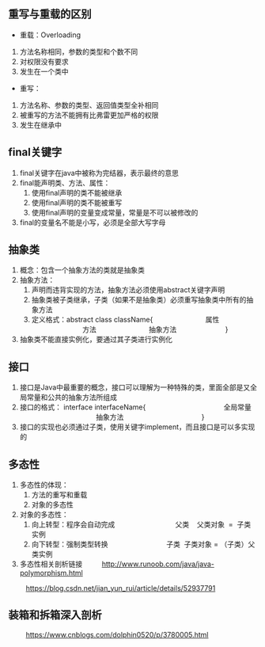 ## 重写与重载的区别
- 重载：Overloading
1. 方法名称相同，参数的类型和个数不同
2. 对权限没有要求
3. 发生在一个类中
- 重写：
1. 方法名称、参数的类型、返回值类型全补相同
2. 被重写的方法不能拥有比弗雷更加严格的权限
3. 发生在继承中

## final关键字
1. final关键字在java中被称为完结器，表示最终的意思
2. final能声明类、方法、属性：
    1. 使用final声明的类不能被继承
    2. 使用final声明的类不能被重写
    3. 使用final声明的变量变成常量，常量是不可以被修改的
3. final的变量名不能是小写，必须是全部大写字母

## 抽象类
1. 概念：包含一个抽象方法的类就是抽象类
2. 抽象方法：
    1. 声明而违背实现的方法，抽象方法必须使用abstract关键字声明
    2. 抽象类被子类继承，子类（如果不是抽象类）必须重写抽象类中所有的抽象方法
    3. 定义格式：abstract class className{
                          属性
                          方法
                          抽象方法
                        }
3. 抽象类不能直接实例化，要通过其子类进行实例化

## 接口
1. 接口是Java中最重要的概念，接口可以理解为一种特殊的类，里面全部是又全局常量和公共的抽象方法所组成
2. 接口的格式：
                       interface interfaceName{
                                       全局常量
                                       抽象方法
                                       } 
3. 接口的实现也必须通过子类，使用关键字implement，而且接口是可以多实现的

## 多态性
1. 多态性的体现：
    1. 方法的重写和重载
    2. 对象的多态性
2. 对象的多态性：
    1. 向上转型：程序会自动完成
                              父类    父类对象  =  子类实例
    2. 向下转型：强制类型转换
                             子类  子类对象 = （子类）父类实例
3. 多态性相关剖析链接
         http://www.runoob.com/java/java-polymorphism.html
         
         https://blog.csdn.net/jian_yun_rui/article/details/52937791

## 装箱和拆箱深入剖析
         https://www.cnblogs.com/dolphin0520/p/3780005.html



